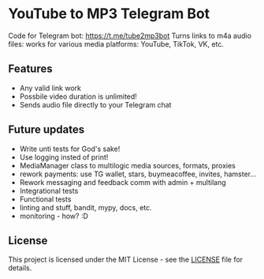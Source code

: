# YouTube to MP3 Telegram Bot

Code for Telegram bot: https://t.me/tube2mp3bot
Turns links to m4a audio files: works for various media platforms: YouTube, TikTok, VK, etc.

## Features

- Any valid link work
- Possbile video duration is unlimited! 
- Sends audio file directly to your Telegram chat

## Future updates

- Write unti tests for God's sake!
- Use logging insted of print!
- MediaManager class to multilogic media sources, formats, proxies
- rework payments: use TG wallet, stars, buymeacoffee, invites, hamster...
- Rework messaging and feedback comm with admin + multilang
- Integrational tests 
- Functional tests
- linting and stuff, bandit, mypy, docs, etc.
- monitoring - how? :D

## License

This project is licensed under the MIT License - see the [LICENSE](LICENSE) file for details.
